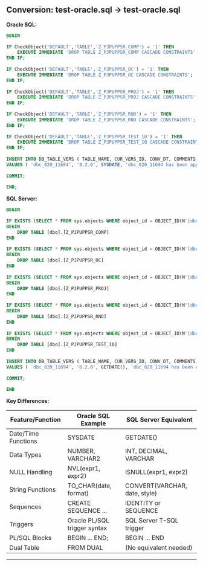 
## Conversion: test-oracle.sql → test-oracle.sql

**Oracle SQL:**
```sql
BEGIN
 
IF CheckObject('DEFAULT','TABLE','Z_PJPUPPSR_COMP') = '1' THEN
	EXECUTE IMMEDIATE 'DROP TABLE Z_PJPUPPSR_COMP CASCADE CONSTRAINTS';
END IF;
 
IF CheckObject('DEFAULT','TABLE','Z_PJPUPPSR_OC') = '1' THEN
	EXECUTE IMMEDIATE 'DROP TABLE Z_PJPUPPSR_OC CASCADE CONSTRAINTS';
END IF;
 
IF CheckObject('DEFAULT','TABLE','Z_PJPUPPSR_PROJ') = '1' THEN
	EXECUTE IMMEDIATE 'DROP TABLE Z_PJPUPPSR_PROJ CASCADE CONSTRAINTS';
END IF;
 
IF CheckObject('DEFAULT','TABLE','Z_PJPUPPSR_RND') = '1' THEN
	EXECUTE IMMEDIATE 'DROP TABLE Z_PJPUPPSR_RND CASCADE CONSTRAINTS';
END IF;
 
IF CheckObject('DEFAULT','TABLE','Z_PJPUPPSR_TEST_10') = '1' THEN
	EXECUTE IMMEDIATE 'DROP TABLE Z_PJPUPPSR_TEST_10 CASCADE CONSTRAINTS';
END IF;
 
INSERT INTO DB_TABLE_VERS ( TABLE_NAME, CUR_VERS_ID, CONV_DT, COMMENTS, CONV_CP_VERS_ID, MODIFIED_BY, TIME_STAMP, ROWVERSION ) 
VALUES ( 'dbc_820_11694', '8.2.0', SYSDATE, 'dbc_820_11694 has been applied.', ' ', 'DELTEK', SYSDATE, 0 );
 
COMMIT;
 
END;
```

**SQL Server:**
```sql
BEGIN
 
IF EXISTS (SELECT * FROM sys.objects WHERE object_id = OBJECT_ID(N'[dbo].[Z_PJPUPPSR_COMP]') AND type in (N'U'))
BEGIN
	DROP TABLE [dbo].[Z_PJPUPPSR_COMP]
END
 
IF EXISTS (SELECT * FROM sys.objects WHERE object_id = OBJECT_ID(N'[dbo].[Z_PJPUPPSR_OC]') AND type in (N'U'))
BEGIN
	DROP TABLE [dbo].[Z_PJPUPPSR_OC]
END
 
IF EXISTS (SELECT * FROM sys.objects WHERE object_id = OBJECT_ID(N'[dbo].[Z_PJPUPPSR_PROJ]') AND type in (N'U'))
BEGIN
	DROP TABLE [dbo].[Z_PJPUPPSR_PROJ]
END
 
IF EXISTS (SELECT * FROM sys.objects WHERE object_id = OBJECT_ID(N'[dbo].[Z_PJPUPPSR_RND]') AND type in (N'U'))
BEGIN
	DROP TABLE [dbo].[Z_PJPUPPSR_RND]
END
 
IF EXISTS (SELECT * FROM sys.objects WHERE object_id = OBJECT_ID(N'[dbo].[Z_PJPUPPSR_TEST_10]') AND type in (N'U'))
BEGIN
	DROP TABLE [dbo].[Z_PJPUPPSR_TEST_10]
END
 
INSERT INTO DB_TABLE_VERS ( TABLE_NAME, CUR_VERS_ID, CONV_DT, COMMENTS, CONV_CP_VERS_ID, MODIFIED_BY, TIME_STAMP, ROWVERSION ) 
VALUES ( 'dbc_820_11694', '8.2.0', GETDATE(), 'dbc_820_11694 has been applied.', ' ', 'DELTEK', GETDATE(), 0 );
 
COMMIT;
 
END
```

**Key Differences:**

| Feature/Function         | Oracle SQL Example                | SQL Server Equivalent         |
|------------------------- |-----------------------------------|------------------------------|
| Date/Time Functions      | SYSDATE                           | GETDATE()                    |
| Data Types               | NUMBER, VARCHAR2                  | INT, DECIMAL, VARCHAR        |
| NULL Handling            | NVL(expr1, expr2)                 | ISNULL(expr1, expr2)         |
| String Functions         | TO_CHAR(date, format)             | CONVERT(VARCHAR, date, style)|
| Sequences                | CREATE SEQUENCE ...               | IDENTITY or SEQUENCE         |
| Triggers                 | Oracle PL/SQL trigger syntax      | SQL Server T-SQL trigger     |
| PL/SQL Blocks            | BEGIN ... END;                    | BEGIN ... END                |
| Dual Table               | FROM DUAL                         | (No equivalent needed)       |

---
